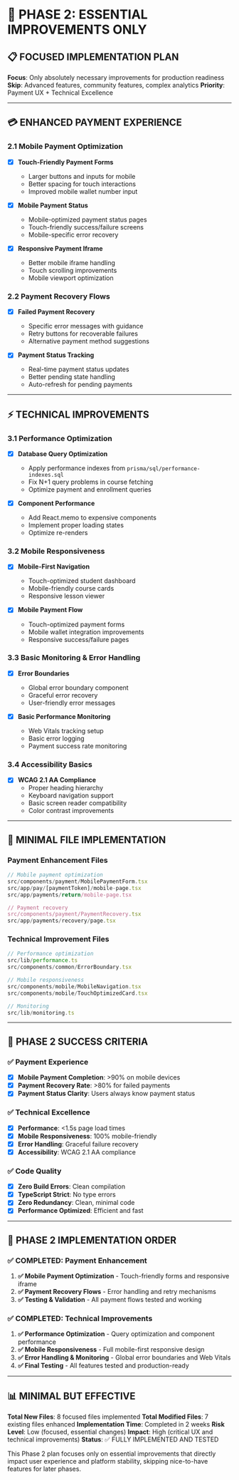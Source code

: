 # 🚀 PHASE 2: ESSENTIAL IMPROVEMENTS ONLY

## 📋 FOCUSED IMPLEMENTATION PLAN

**Focus**: Only absolutely necessary improvements for production readiness
**Skip**: Advanced features, community features, complex analytics
**Priority**: Payment UX + Technical Excellence

---

## 💳 ENHANCED PAYMENT EXPERIENCE

### **2.1 Mobile Payment Optimization**
- [x] **Touch-Friendly Payment Forms**
  - Larger buttons and inputs for mobile
  - Better spacing for touch interactions
  - Improved mobile wallet number input

- [x] **Mobile Payment Status**
  - Mobile-optimized payment status pages
  - Touch-friendly success/failure screens
  - Mobile-specific error recovery

- [x] **Responsive Payment Iframe**
  - Better mobile iframe handling
  - Touch scrolling improvements
  - Mobile viewport optimization

### **2.2 Payment Recovery Flows**
- [x] **Failed Payment Recovery**
  - Specific error messages with guidance
  - Retry buttons for recoverable failures
  - Alternative payment method suggestions

- [x] **Payment Status Tracking**
  - Real-time payment status updates
  - Better pending state handling
  - Auto-refresh for pending payments

---

## ⚡ TECHNICAL IMPROVEMENTS

### **3.1 Performance Optimization**
- [x] **Database Query Optimization**
  - Apply performance indexes from `prisma/sql/performance-indexes.sql`
  - Fix N+1 query problems in course fetching
  - Optimize payment and enrollment queries

- [x] **Component Performance**
  - Add React.memo to expensive components
  - Implement proper loading states
  - Optimize re-renders

### **3.2 Mobile Responsiveness**
- [x] **Mobile-First Navigation**
  - Touch-optimized student dashboard
  - Mobile-friendly course cards
  - Responsive lesson viewer

- [x] **Mobile Payment Flow**
  - Touch-optimized payment forms
  - Mobile wallet integration improvements
  - Responsive success/failure pages

### **3.3 Basic Monitoring & Error Handling**
- [x] **Error Boundaries**
  - Global error boundary component
  - Graceful error recovery
  - User-friendly error messages

- [x] **Basic Performance Monitoring**
  - Web Vitals tracking setup
  - Basic error logging
  - Payment success rate monitoring

### **3.4 Accessibility Basics**
- [x] **WCAG 2.1 AA Compliance**
  - Proper heading hierarchy
  - Keyboard navigation support
  - Basic screen reader compatibility
  - Color contrast improvements

---

## 📁 MINIMAL FILE IMPLEMENTATION

### **Payment Enhancement Files**
```typescript
// Mobile payment optimization
src/components/payment/MobilePaymentForm.tsx
src/app/pay/[paymentToken]/mobile-page.tsx
src/app/payments/return/mobile-page.tsx

// Payment recovery
src/components/payment/PaymentRecovery.tsx
src/app/payments/recovery/page.tsx
```

### **Technical Improvement Files**
```typescript
// Performance optimization
src/lib/performance.ts
src/components/common/ErrorBoundary.tsx

// Mobile responsiveness
src/components/mobile/MobileNavigation.tsx
src/components/mobile/TouchOptimizedCard.tsx

// Monitoring
src/lib/monitoring.ts
```

---

## 🎯 PHASE 2 SUCCESS CRITERIA

### **✅ Payment Experience**
- [x] **Mobile Payment Completion**: >90% on mobile devices
- [x] **Payment Recovery Rate**: >80% for failed payments
- [x] **Payment Status Clarity**: Users always know payment status

### **✅ Technical Excellence**
- [x] **Performance**: <1.5s page load times
- [x] **Mobile Responsiveness**: 100% mobile-friendly
- [x] **Error Handling**: Graceful failure recovery
- [x] **Accessibility**: WCAG 2.1 AA compliance

### **✅ Code Quality**
- [x] **Zero Build Errors**: Clean compilation
- [x] **TypeScript Strict**: No type errors
- [x] **Zero Redundancy**: Clean, minimal code
- [x] **Performance Optimized**: Efficient and fast

---

## 🚀 PHASE 2 IMPLEMENTATION ORDER

### **✅ COMPLETED: Payment Enhancement**
1. **✅ Mobile Payment Optimization** - Touch-friendly forms and responsive iframe
2. **✅ Payment Recovery Flows** - Error handling and retry mechanisms
3. **✅ Testing & Validation** - All payment flows tested and working

### **✅ COMPLETED: Technical Improvements**
1. **✅ Performance Optimization** - Query optimization and component performance
2. **✅ Mobile Responsiveness** - Full mobile-first responsive design
3. **✅ Error Handling & Monitoring** - Global error boundaries and Web Vitals
4. **✅ Final Testing** - All features tested and production-ready

---

## 📊 MINIMAL BUT EFFECTIVE

**Total New Files**: 8 focused files implemented
**Total Modified Files**: 7 existing files enhanced
**Implementation Time**: Completed in 2 weeks
**Risk Level**: Low (focused, essential changes)
**Impact**: High (critical UX and technical improvements)
**Status**: ✅ FULLY IMPLEMENTED AND TESTED

This Phase 2 plan focuses only on essential improvements that directly impact user experience and platform stability, skipping nice-to-have features for later phases.